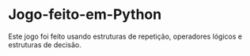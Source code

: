 # Jogo-feito-em-Python
Este jogo foi feito usando estruturas de repetição, operadores lógicos e estruturas de decisão.

